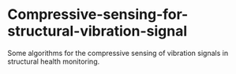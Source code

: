 # Compressive-sensing-for-structural-vibration-signal
Some algorithms for the compressive sensing of vibration signals in structural health monitoring.
